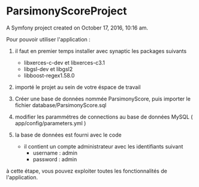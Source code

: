 ParsimonyScoreProject
=====================

A Symfony project created on October 17, 2016, 10:16 am.


Pour pouvoir utiliser l'application : 

1. il faut en premier temps installer avec synaptic les packages suivants  
	* libxerces-c-dev et libxerces-c3.1
	* libgsl-dev et libgsl2
	* libboost-regex1.58.0

2. importé le projet au sein de votre éspace de travail

3. Créer une base de données nommée ParsimonyScore, puis importer le fichier database/ParsimonyScore.sql

4. modifier les parammétres de connections au base de données MySQL ( app/config/parameters.yml )

5. la base de données est fourni avec le code
	* il contient un compte administrateur avec les identifiants suivant 
		- username : admin
		- password : admin 


à cette étape, vous pouvez exploiter toutes les fonctionnalités de l'application.
